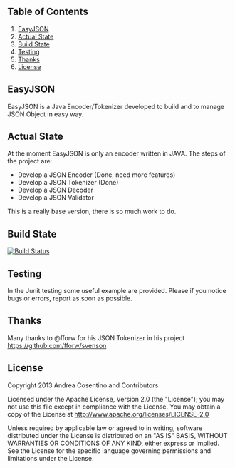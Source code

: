 ## <a name='TOC'>Table of Contents</a>

  1. [EasyJSON](#EasyJSON)
  1. [Actual State](#State)
  1. [Build State](#BuildState)
  1. [Testing](#Testing)
  1. [Thanks](#Thanks)
  1. [License](#License)

## <a name='EasyJSON'>EasyJSON</a>

EasyJSON is a Java Encoder/Tokenizer developed to build and to manage JSON Object in easy way.

## <a name='State'>Actual State</a>

At the moment EasyJSON is only an encoder written in JAVA. The steps of the project are:

- Develop a JSON Encoder (Done, need more features)
- Develop a JSON Tokenizer (Done)
- Develop a JSON Decoder
- Develop a JSON Validator

This is a really base version, there is so much work to do.

## <a name='BuildState'>Build State</a>

[![Build Status](https://travis-ci.org/ancosen/EasyJSON.png?branch=dev)](https://travis-ci.org/ancosen/EasyJSON)

## <a name='Testing'>Testing</a>

In the Junit testing some useful example are provided. Please if you notice bugs or errors, report as soon as possible.

## <a name='Thanks'>Thanks</a>

Many thanks to @fforw for his JSON Tokenizer in his project https://github.com/fforw/svenson

## <a name='License'>License</a>

Copyright 2013 Andrea Cosentino and Contributors

Licensed under the Apache License, Version 2.0 (the "License");
you may not use this file except in compliance with the License.
You may obtain a copy of the License at http://www.apache.org/licenses/LICENSE-2.0

Unless required by applicable law or agreed to in writing, software
distributed under the License is distributed on an "AS IS" BASIS,
WITHOUT WARRANTIES OR CONDITIONS OF ANY KIND, either express or implied.
See the License for the specific language governing permissions and
limitations under the License.

